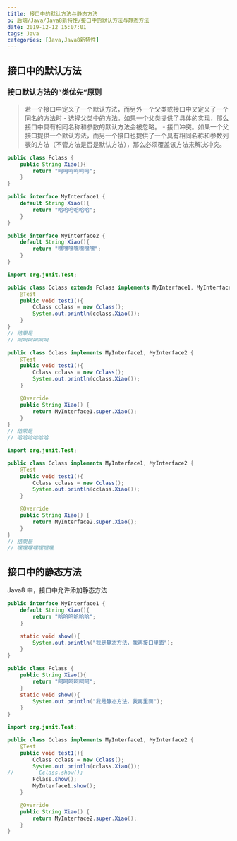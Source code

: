 ```yaml
---
title: 接口中的默认方法与静态方法
p: 后端/Java/Java8新特性/接口中的默认方法与静态方法
date: 2019-12-12 15:07:01
tags: Java
categories: [Java,Java8新特性]
---
```

## 接口中的默认方法

### 接口默认方法的”类优先”原则

> 若一个接口中定义了一个默认方法，而另外一个父类或接口中又定义了一个同名的方法时
    - 选择父类中的方法。如果一个父类提供了具体的实现，那么接口中具有相同名称和参数的默认方法会被忽略。
    - 接口冲突。如果一个父接口提供一个默认方法，而另一个接口也提供了一个具有相同名称和参数列表的方法（不管方法是否是默认方法），那么必须覆盖该方法来解决冲突。

```java
public class Fclass {
    public String Xiao(){
        return "呵呵呵呵呵呵";
    }
}
```

```java
public interface MyInterface1 {
    default String Xiao(){
        return "哈哈哈哈哈哈";
    }
}
```

```java
public interface MyInterface2 {
    default String Xiao(){
        return "嘿嘿嘿嘿嘿嘿嘿";
    }
}
```

```java
import org.junit.Test;

public class Cclass extends Fclass implements MyInterface1, MyInterface2 {
    @Test
    public void test1(){
        Cclass cclass = new Cclass();
        System.out.println(cclass.Xiao());
    }
}
// 结果是
// 呵呵呵呵呵呵
```

```java
public class Cclass implements MyInterface1, MyInterface2 {
    @Test
    public void test1(){
        Cclass cclass = new Cclass();
        System.out.println(cclass.Xiao());
    }

    @Override
    public String Xiao() {
        return MyInterface1.super.Xiao();
    }
}
// 结果是
// 哈哈哈哈哈哈
```

```java
import org.junit.Test;

public class Cclass implements MyInterface1, MyInterface2 {
    @Test
    public void test1(){
        Cclass cclass = new Cclass();
        System.out.println(cclass.Xiao());
    }

    @Override
    public String Xiao() {
        return MyInterface2.super.Xiao();
    }
}
// 结果是
// 嘿嘿嘿嘿嘿嘿嘿
```

## 接口中的静态方法

Java8 中，接口中允许添加静态方法

```java
public interface MyInterface1 {
    default String Xiao(){
        return "哈哈哈哈哈哈";
    }

    static void show(){
        System.out.println("我是静态方法，我再接口里面");
    }
}
```

```java
public class Fclass {
    public String Xiao(){
        return "呵呵呵呵呵呵";
    }
    static void show(){
        System.out.println("我是静态方法，我再里面");
    }
}

```

```java
import org.junit.Test;

public class Cclass implements MyInterface1, MyInterface2 {
    @Test
    public void test1(){
        Cclass cclass = new Cclass();
        System.out.println(cclass.Xiao());
//        Cclass.show();
        Fclass.show();
        MyInterface1.show();
    }

    @Override
    public String Xiao() {
        return MyInterface2.super.Xiao();
    }
}

```
